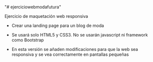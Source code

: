 "# ejerciciowebmodafutura" 

Ejercicio de maquetación web responsiva

- Crear una landing page para un blog de moda
- Se usará solo HTML5 y CSS3. No se usarán javascript ni framework como Bootstrap


- En esta versión se añaden modificaciones para que la web sea responsiva y se vea correctamente en pantallas pequeñas


